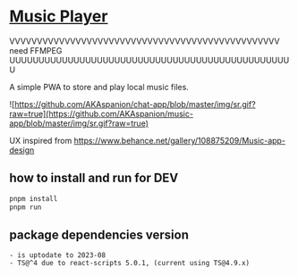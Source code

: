 # [Music Player](https://spanion-music.netlify.app/)

VVVVVVVVVVVVVVVVVVVVVVVVVVVVVVVVVVVVVVVVVVVVVVVVV
need FFMPEG
UUUUUUUUUUUUUUUUUUUUUUUUUUUUUUUUUUUUUUUUUUUUUUUUU

A simple PWA to store and play local music files.

![https://github.com/AKAspanion/chat-app/blob/master/img/sr.gif?raw=true](https://github.com/AKAspanion/music-app/blob/master/img/sr.gif?raw=true)


UX inspired from https://www.behance.net/gallery/108875209/Music-app-design


## how to install and run for DEV

```bash
pnpm install
pnpm run
```

## package dependencies version

    - is uptodate to 2023-08
    - TS@^4 due to react-scripts 5.0.1, (current using TS@4.9.x)